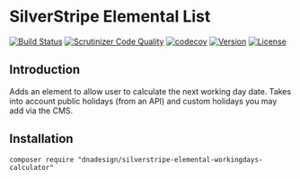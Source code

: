 # SilverStripe Elemental List

[![Build Status](http://img.shields.io/travis/dnadesign/silverstripe-elemental-list.svg?style=flat-square)](https://travis-ci.org/dnadesign//silverstripe-elemental-workingdays-calculator)
[![Scrutinizer Code Quality](https://scrutinizer-ci.com/g/dnadesign//silverstripe-elemental-workingdays-calculator/badges/quality-score.png?b=master)](https://scrutinizer-ci.com/g/dnadesign//silverstripe-elemental-workingdays-calculator/?branch=master)
[![codecov](https://codecov.io/gh/dnadesign//silverstripe-elemental-workingdays-calculator/branch/master/graph/badge.svg)](https://codecov.io/gh/dnadesign//silverstripe-elemental-workingdays-calculator)
[![Version](http://img.shields.io/packagist/v/dnadesign//silverstripe-elemental-workingdays-calculator.svg?style=flat-square)](https://packagist.org/packages/dnadesign//silverstripe-elemental-workingdays-calculator)
[![License](http://img.shields.io/packagist/l/dnadesign//silverstripe-elemental-workingdays-calculator.svg?style=flat-square)](LICENSE.md)

## Introduction

Adds an element to allow user to calculate the next working day date.
Takes into account public holidays (from an API) and custom holidays you may add via the CMS.

## Installation

```
composer require "dnadesign/silverstripe-elemental-workingdays-calculator"
```



